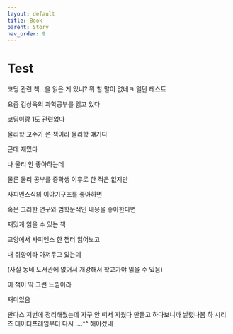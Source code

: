 ```yaml
---
layout: default
title: Book
parent: Story
nav_order: 9
---
```


# Test

코딩 관련 책...을 읽은 게 있니?
뭐 할 말이 없네ㅋ
일단 테스트

요즘 김상욱의 과학공부를 읽고 있다

코딩이랑 1도 관련없다

물리학 교수가 쓴 책이라 물리학 얘기다

근데 재밌다

나 물리 안 좋아하는데

물론 물리 공부를 중학생 이후로 한 적은 없지만

사피엔스식의 이야기구조를 좋아하면

혹은 그러한 연구와 범학문적인 내용을 좋아한다면

재밌게 읽을 수 있는 책

교양에서 사피엔스 한 챕터 읽어보고

내 취향이라 아껴두고 있는데

(사실 동네 도서관에 없어서 개강해서 학교가야 읽을 수 있음)

이 책이 딱 그런 느낌이라

재미있음




판다스 저번에 정리해뒀는데 자꾸 안 떠서 지웠다 만들고 하다보니까
날렸나봄
하
시리즈 데이터프레임부터 다시 ....^^ 해야겠네
